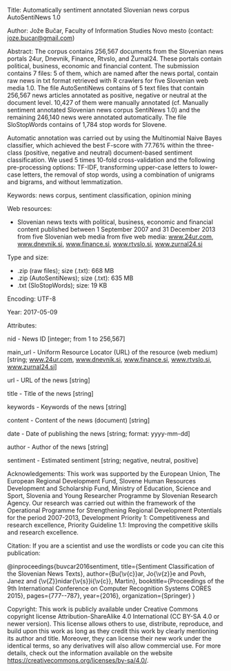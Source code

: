 Title: Automatically sentiment annotated Slovenian news corpus AutoSentiNews 1.0

Author: Jože Bučar, Faculty of Information Studies Novo mesto (contact: joze.bucar@gmail.com)

Abstract:
The corpus contains 256,567 documents from the Slovenian news portals 24ur, Dnevnik, Finance, Rtvslo, and Žurnal24. These portals contain political, business, economic and financial content. The submission contains 7 files: 5 of them, which are named after the news portal, contain raw news in txt format retrieved with R crawlers for five Slovenian web media 1.0. The file AutoSentiNews contains of 5 text files that contain 256,567 news articles annotated as positive, negative or neutral at the document level. 10,427 of them were manually annotated (cf. Manually sentiment annotated Slovenian news corpus SentiNews 1.0) and the remaining 246,140 news were annotated automatically. The file SloStopWords contains of 1,784 stop words for Slovene.

Automatic annotation was carried out by using the Multinomial Naive Bayes classifier, which achieved the best F-score with 77.76% within the three-class (positive, negative and neutral) document-based sentiment classification. We used 5 times 10-fold cross-validation and the following pre-processing options: TF-IDF, transforming upper-case letters to lower-case letters, the removal of stop words, using a combination of unigrams and bigrams, and without lemmatization.

Keywords:
news corpus, sentiment classification, opinion mining

Web resources:
- Slovenian news texts with political, business, economic and financial content published between 1 September 2007 and 31 December 2013 from five Slovenian web media from five web media: www.24ur.com, www.dnevnik.si, www.finance.si, www.rtvslo.si, www.zurnal24.si

Type and size:
- .zip (raw files); size (.txt): 668 MB
- .zip (AutoSentiNews); size (.txt): 635 MB
- .txt (SloStopWords); size: 19 KB

Encoding: UTF-8

Year: 2017-05-09

Attributes:

nid - News ID [integer; from 1 to 256,567]

main_url - Uniform Resource Locator (URL) of the resource (web medium) [string; www.24ur.com, www.dnevnik.si, www.finance.si, www.rtvslo.si, www.zurnal24.si]

url - URL of the news [string]

title - Title of the news [string]

keywords - Keywords of the news [string]

content - Content of the news (document) [string]

date - Date of publishing the news [string; format: yyyy-mm-dd]

author - Author of the news [string]

sentiment - Estimated sentiment [string; negative, neutral, positive]

Acknowledgements:
This work was supported by the European Union, The European Regional Development Fund, Slovene Human Resources Development and Scholarship Fund, Ministry of Education, Science and Sport, Slovenia and Young Researcher Programme by Slovenian Research Agency. Our research was carried out within the framework of the Operational Programme for Strengthening Regional Development Potentials for the period 2007-2013, Development Priority 1: Competitiveness and research excellence, Priority Guideline 1.1: Improving the competitive skills and research excellence.

Citation:
If you are a scientist and use the wordlists or code you can cite this publication:

@inproceedings{buvcar2016sentiment,
  title={Sentiment Classification of the Slovenian News Texts},
  author={Bu{\v{c}}ar, Jo{\v{z}}e and Povh, Janez and {\v{Z}}nidar{\v{s}}i{\v{c}}, Martin},
  booktitle={Proceedings of the 9th International Conference on Computer Recognition Systems CORES 2015},
  pages={777--787},
  year={2016},
  organization={Springer}
}

Copyright:
This work is publicly available under Creative Commons copyright license Attribution-ShareAlike 4.0 International (CC BY-SA 4.0 or newer version). This license allows others to use, distribute, reproduce, and build upon this work as long as they credit this work by clearly mentioning its author and title. Moreover, they can license their new work under the identical terms, so any derivatives will also allow commercial use. For more details, check out the information available on the website https://creativecommons.org/licenses/by-sa/4.0/.